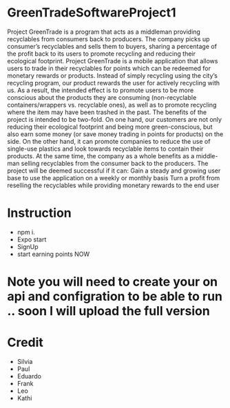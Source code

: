 # GreenTradeSoftwareProject1
Project GreenTrade is a program that acts as a middleman providing recyclables from consumers back to producers. 
The company picks up consumer’s recyclables and sells them to buyers, sharing a percentage of the profit back to its users to promote recycling and reducing their ecological footprint.
Project GreenTrade is a mobile application that allows users to trade in their recyclables for points which can be redeemed for monetary rewards or products. Instead of simply recycling using the city’s recycling program, our product rewards the user for actively recycling with us. As a result, the intended effect is to promote users to be more conscious about the products they are consuming (non-recyclable containers/wrappers vs. recyclable ones), as well as to promote recycling where the item may have been trashed in the past.
The benefits of the project is intended to be two-fold. On one hand, our customers are not only reducing their ecological footprint and being more green-conscious, but also earn some money (or save money trading in points for products) on the side. On the other hand, it can promote companies to reduce the use of single-use plastics and look towards recyclable items to contain their products. At the same time, the company as a whole benefits as a middle-man selling recyclables from the consumer back to the producers.
The project will be deemed successful if it can:
Gain a steady and growing user base to use the application on a weekly or monthly basis
Turn a profit from reselling the recyclables while providing monetary rewards to the end user


# Instruction 
- npm i.
- Expo start
- SignUp
- start earning points NOW

# Note you will need to create your on api and configration to be able to run .. soon I will upload the full version 


# Credit 
- Silvia 
- Paul
- Eduardo
- Frank
- Leo
- Kathi
